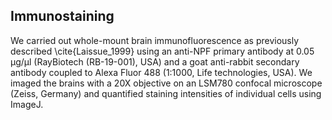 ## Immunostaining
We carried out whole-mount brain immunofluorescence as previously described \cite{Laissue_1999} using an anti-NPF primary antibody at 0.05 μg/μl (RayBiotech (RB-19-001), USA) and a goat anti-rabbit secondary antibody coupled to Alexa Fluor 488 (1:1000, Life technologies, USA).
We imaged the brains with a 20X objective on an LSM780 confocal microscope (Zeiss, Germany) and quantified staining intensities of individual cells using ImageJ.

